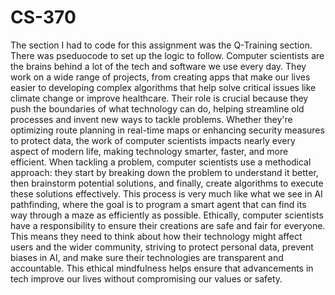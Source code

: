 # CS-370


The section I had to code for this assignment was the Q-Training section. There was pseduocode to set up the logic to follow. 
Computer scientists are the brains behind a lot of the tech and software we use every day. They work on a wide range of projects, from creating apps that make our lives easier to developing complex algorithms that help solve critical issues like climate change or improve healthcare. Their role is crucial because they push the boundaries of what technology can do, helping streamline old processes and invent new ways to tackle problems. Whether they're optimizing route planning in real-time maps or enhancing security measures to protect data, the work of computer scientists impacts nearly every aspect of modern life, making technology smarter, faster, and more efficient.
When tackling a problem, computer scientists use a methodical approach: they start by breaking down the problem to understand it better, then brainstorm potential solutions, and finally, create algorithms to execute these solutions effectively. This process is very much like what we see in AI pathfinding, where the goal is to program a smart agent that can find its way through a maze as efficiently as possible. Ethically, computer scientists have a responsibility to ensure their creations are safe and fair for everyone. This means they need to think about how their technology might affect users and the wider community, striving to protect personal data, prevent biases in AI, and make sure their technologies are transparent and accountable. This ethical mindfulness helps ensure that advancements in tech improve our lives without compromising our values or safety.
